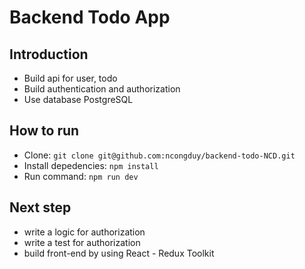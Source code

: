 # Backend Todo App

## Introduction

- Build api for user, todo
- Build authentication and authorization
- Use database PostgreSQL

## How to run

- Clone: `git clone git@github.com:ncongduy/backend-todo-NCD.git`
- Install depedencies: `npm install`
- Run command: `npm run dev`

## Next step

- write a logic for authorization
- write a test for authorization
- build front-end by using React - Redux Toolkit
